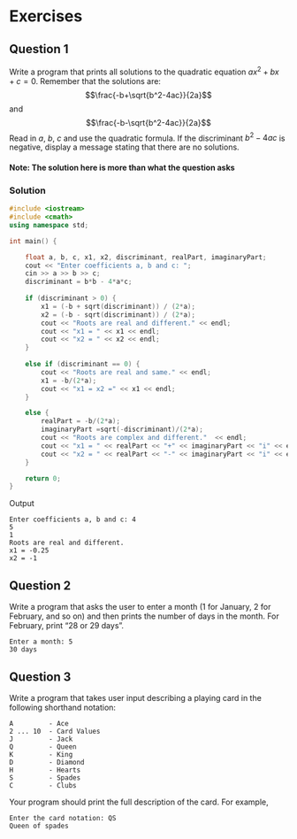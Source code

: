 # Exercises

## Question 1

Write a program that prints all solutions to the quadratic equation $ax^2+bx+c=0$. Remember that the solutions are: $$\frac{-b+\sqrt{b^2-4ac}}{2a}$$ and $$\frac{-b-\sqrt{b^2-4ac}}{2a}$$ Read in $a$, $b$, $c$ and use the quadratic formula. If the discriminant $b^2−4ac$ is negative, display a message stating that there are no solutions.
#### Note: The solution here is more than what the question asks
### Solution
```c++
#include <iostream>
#include <cmath>
using namespace std;

int main() {

    float a, b, c, x1, x2, discriminant, realPart, imaginaryPart;
    cout << "Enter coefficients a, b and c: ";
    cin >> a >> b >> c;
    discriminant = b*b - 4*a*c;
    
    if (discriminant > 0) {
        x1 = (-b + sqrt(discriminant)) / (2*a);
        x2 = (-b - sqrt(discriminant)) / (2*a);
        cout << "Roots are real and different." << endl;
        cout << "x1 = " << x1 << endl;
        cout << "x2 = " << x2 << endl;
    }
    
    else if (discriminant == 0) {
        cout << "Roots are real and same." << endl;
        x1 = -b/(2*a);
        cout << "x1 = x2 =" << x1 << endl;
    }

    else {
        realPart = -b/(2*a);
        imaginaryPart =sqrt(-discriminant)/(2*a);
        cout << "Roots are complex and different."  << endl;
        cout << "x1 = " << realPart << "+" << imaginaryPart << "i" << endl;
        cout << "x2 = " << realPart << "-" << imaginaryPart << "i" << endl;
    }

    return 0;
}
```
Output
```
Enter coefficients a, b and c: 4
5
1
Roots are real and different.
x1 = -0.25
x2 = -1
```

## Question 2

Write a program that asks the user to enter a month (1 for January, 2 for February, and so on) and then prints the number of days in the month. For February, print “28 or 29 days”.
```
Enter a month: 5
30 days
```

## Question 3

Write a program that takes user input describing a playing card in the following shorthand notation:
```
A         - Ace
2 ... 10  - Card Values
J         - Jack
Q         - Queen
K         - King
D         - Diamond
H         - Hearts
S         - Spades
C         - Clubs
```
Your program should print the full description of the card. For example,
```
Enter the card notation: QS
Queen of spades
```
